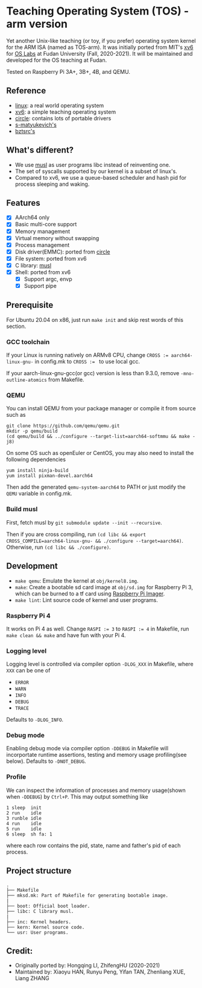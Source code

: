 # Teaching Operating System (TOS) - arm version

Yet another Unix-like teaching (or toy, if you prefer) operating system kernel for the ARM ISA (named as TOS-arm).  It was initially ported from MIT's [xv6](https://github.com/mit-pdos/xv6-public/) for [OS Labs](https://github.com/FDUCSLG/OS-2020Fall-Fudan/) at Fudan University (Fall, 2020-2021). It will be maintained and developed for the OS teaching at Fudan. 

Tested on Raspberry Pi 3A+, 3B+, 4B, and QEMU.

## Reference

- [linux](https://github.com/raspberrypi/linux): a real world operating system
- [xv6](https://github.com/mit-pdos/xv6-public/): a simple teaching operating system
- [circle](https://github.com/rsta2/circle): contains lots of portable drivers
- [s-matyukevich's](https://github.com/s-matyukevich/raspberry-pi-os)
- [bztsrc's](https://github.com/bztsrc/raspi3-tutorial)

## What's different?

- We use [musl](https://musl.libc.org/) as user programs libc instead of reinventing one.
- The set of syscalls supported by our kernel is a subset of linux's.
- Compared to xv6, we use a queue-based scheduler and hash pid for process sleeping and waking.

## Features

- [x] AArch64 only
- [x] Basic multi-core support
- [x] Memory management
- [x] Virtual memory without swapping
- [x] Process management
- [x] Disk driver(EMMC): ported from [circle](https://github.com/rsta2/circle/tree/master/addon/SDCard)
- [x] File system: ported from xv6
- [x] C library: [musl](https://musl.libc.org/)
- [x] Shell: ported from xv6
  - [x] Support argc, envp
  - [x] Support pipe

## Prerequisite

For Ubuntu 20.04 on x86, just run `make init` and skip rest words of this section.

### GCC toolchain

If your Linux is running natively on ARMv8 CPU, change `CROSS := aarch64-linux-gnu-`
in config.mk to `CROSS := ` to use local gcc.

If your aarch-linux-gnu-gcc(or gcc) version is less than 9.3.0, remove `-mno-outline-atomics` from Makefile.

### QEMU

You can install QEMU from your package manager or compile it from source such as

```
git clone https://github.com/qemu/qemu.git
mkdir -p qemu/build
(cd qemu/build && ../configure --target-list=aarch64-softmmu && make -j8)
```

On some OS such as openEuler or CentOS, you may also need to install the following dependencies

```
yum install ninja-build
yum install pixman-devel.aarch64
```

Then add the generated `qemu-system-aarch64` to PATH or just modify the `QEMU` variable in config.mk.

### Build musl

First, fetch musl by `git submodule update --init --recursive`.

Then if you are cross compiling, run `(cd libc && export CROSS_COMPILE=aarch64-linux-gnu- && ./configure --target=aarch64)`.
Otherwise, run `(cd libc && ./configure)`.

## Development

- `make qemu`: Emulate the kernel at `obj/kernel8.img`.
- `make`: Create a bootable sd card image at `obj/sd.img` for Raspberry Pi 3, which can be burned to a tf card using [Raspberry Pi Imager](https://www.raspberrypi.org/software/).
- `make lint`: Lint source code of kernel and user programs.

### Raspberry Pi 4

It works on Pi 4 as well. Change `RASPI := 3` to `RASPI := 4` in Makefile, run `make clean && make`
and have fun with your Pi 4.

### Logging level

Logging level is controlled via compiler option `-DLOG_XXX` in Makefile, where `XXX` can be one of

- `ERROR`
- `WARN`
- `INFO`
- `DEBUG`
- `TRACE`

Defaults to `-DLOG_INFO`.

### Debug mode

Enabling debug mode via compiler option `-DDEBUG` in Makefile will incorportate runtime assertions,
testing and memory usage profiling(see below). Defaults to `-DNOT_DEBUG`.

### Profile

We can inspect the information of processes and memory usage(shown when `-DDEBUG`) by `Ctrl+P`.
This may output something like

```
1 sleep  init
2 run    idle
3 runble idle
4 run    idle
5 run    idle
6 sleep  sh fa: 1  
```

where each row contains the pid, state, name and father's pid of each process.

## Project structure

```
.
├── Makefile
├── mksd.mk: Part of Makefile for generating bootable image.
|
├── boot: Official boot loader.
├── libc: C library musl.
|
├── inc: Kernel headers.
├── kern: Kernel source code.
└── usr: User programs.
```

## Credit:
- Originally ported by: Hongqing LI, ZhifengHU (2020-2021)
- Maintained by: Xiaoyu HAN, Runyu Peng, Yifan TAN, Zhenliang XUE, Liang ZHANG
